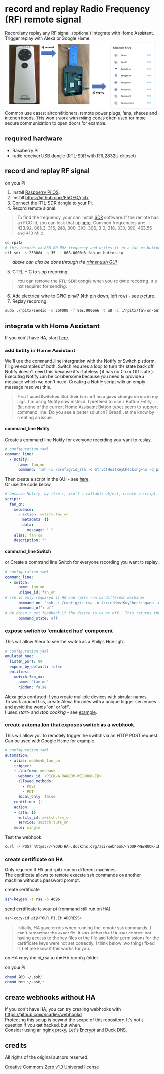 # record and replay Radio Frequency (RF) remote signal 
Record any replay any RF signal. (optional) Integrate with Home Assistant. Trigger replay with Alexa or Google Home.  
![](docs/pics/project-drawing-with-new-run-buttons.png)
Common use cases: airconditioners, remote power plugs, fans, shades and kitchen hoods.  This won't work with rolling codes often used for more secure communication to open doors for example.  

## required hardware

* Raspberry Pi 
* radio receiver USB dongle (RTL-SDR with RTL2832U chipset)

## record and replay RF signal 

on your Pi
1. Install [Raspberry Pi OS](https://www.raspberrypi.org/downloads/raspberry-pi-os/). 
2. Install https://github.com/F5OEO/rpitx
3. Connect the RTL-SDR dongle to your Pi.
4. Record remote signal.  
> To find the frequency, your can install [SDR](https://www.rtl-sdr.com/big-list-rtl-sdr-supported-software/) software.  If the remote has an FCC id, you can look that up [here](https://fccid.io).  Common frequencies are: 433.92, 868.3, 315, 288, 300, 303, 306, 310, 318, 330, 390, 403.55 and 418 MHz.
```bash
cd rpitx
# this records on 868.00 MHz frequency and writes it to a fan-on-button.iq file
rtl_sdr -s 250000 -g 35 -f 868.0000e6 fan-on-button.iq
```
&nbsp;&nbsp;&nbsp;&nbsp;&nbsp; *above can also be done through the [rtlmenu.sh GUI](https://github.com/defcon24bit/record-and-replay-RF-remote/tree/master/docs/record-RF-signal-screenshots.md)*

5. CTRL + C to stop recording.  
> You can remove the RTL-SDR dongle when you're done recoding.  It's not required for sending.    
6. Add electrical wire to GPIO pin#7 (4th pin down, left row) - see [picture](https://github.com/defcon24bit/record-and-replay-RF-remote/tree/master/docs/pi-gpio-pins-picture.md).
7. Replay recording.  
```bash
sudo ./rpitx/sendiq -s 250000 -f 868.0000e6 -t u8 -i ./rpitx/fan-on-button.iq
```
<!--4. Launch the rpitx menu.
```bash
cd rpitx
./rtlmenu.sh
```
5. Set frequency, record and test replay - see [screenshot examples](https://github.com/defcon24bit/record-and-replay-RF-remote/tree/master/docs/record-RF-signal-screenshots.md).  
6. Rename the /rpitx/record.iq file.  
> The menu always uses the same file, so to avoid overwriting rename the file
```bash
cp record.iq on-button.iq
```
7. Go back to step 4. and repeat until you've recorded all buttons on your remote.    
-->

## integrate with Home Assistant

If you don't have HA, start [here](https://github.com/defcon24bit/record-and-replay-RF-remote/tree/master/docs/install-hassio.md).  

### add Entity in Home Assistant 

We'll use the command_line intergration with the Notify or Switch platform.  I'll give examples of both.  Switch requires a loop to turn the state back off.  Notify doesn't need this because it's stateless ( it has no On or Off state ). Executing Notify can be combersome because you need to provide a message which we don't need.  Creating a Notify script with an empty message resolves this.  
> First I used Switches.  But their turn-off loop gave strange errors in my logs.  I'm using Notify now instead. I prefered to use a Button Entity.  But none of the current Home Assisatnt Button types seem to support command_line.  Do you see a better solution?  Great! Let me know by creating an issue.  

#### command_line Notify
Create a command line Notify for everyone recording you want to replay.   

```yaml
# configuration.yaml
command_line:
  - notify: 
      name: fan_on
      command: 'ssh -i /config/id_rsa -o StrictHostKeyChecking=no -q pi@<YOUR.PI.IP.ADDRESS> sudo ./rpitx/sendiq -s 250000 -f 868.0000e6 -t u8 -i ./rpitx/fan-all-on.iq | wc -l > /config/command.log'
```
Then create a script in the GUI - see [here](https://github.com/defcon24bit/record-and-replay-RF-remote/tree/master/docs/record-RF-signal-screenshots.md).\
Or use the code below.     

```yaml
# because Notify, by itself, isn't a callable object, create a script for it 
script:
  fan_on:
    sequence:
      - action: notify.fan_on
        metadata: {}
        data:
          message: " "
    alias: fan_on
    description: ""
```
#### command_line Switch
or Create a command line Switch for everyone recording you want to replay.

```yaml
# configuration.yaml
command_line:
  - switch:
      name: fan_on
      unique_id: fan_on
# ssh is only required if HA and rpitx run on different machines
      command_on: "ssh -i /config/id_rsa -o StrictHostKeyChecking=no -q pi@<YOUR.PI.IP.ADDRESS> sudo ./rpitx/sendiq -s 250000 -f 868.0000e6 -t u8 -i ./rpitx/fan-all-on.iq"
      command_off: off
# HA doesn't get feedback if the device is on or off.  This returns the switch always back to the off-state.  
      command_state: off
```

### expose switch to 'emulated hue' component 

This will allow Alexa to see the switch as a Philips Hue light.

```yaml
# configuration.yaml
emulated_hue:
  listen_port: 80
  expose_by_default: false
  entities:
    switch.fan_on:
      name: "fan on"
      hidden: false
```

Alexa gets confused if you create multiple devices with simular names.       
To work around this, create Alexa Routines with a unique trigger sentences and avoid the words 'on' or 'off'.  
I used *start*- and *stop cooking* - see [example](https://github.com/defcon24bit/record-and-replay-RF-remote/tree/master/docs/alexa-routine-picture.md).


### create automation that exposes switch as a webhook 

This will allow you to remotely trigger the switch via an HTTP POST request.   
Can be used with Google Home for example. 

```yaml
# configuration.yaml
automation:
  - alias: webhook_fan_on
    trigger:
    - platform: webhook
      webhook_id: <PICK-A-RANDOM-WEBHOOK-ID>
      allowed_methods:
        - POST
        - PUT
      local_only: false
    condition: []
    action:
    - data: {}
      entity_id: switch.fan_on
      service: switch.turn_on
    mode: single
```
Test the webhook
```bash
curl -X POST https://<YOUR-HA>.duckdns.org/api/webhook/<YOUR-WEBHOOK-ID>
```

### create certificate on HA

Only required if HA and rpitx run on different machines.  
The certificate allows to remote execute ssh commands on another machine without a password prompt. 

create certificate
```bash
ssh-keygen -t rsa -b 4096
```
send certificate to your pi (command still run on HA)
```bash
ssh-copy-id pi@<YOUR.PI.IP.ADDRESS>
```
> Initially,  HA gave errors when running the remote ssh commands.  I can't remember the exact fix.  It was either the HA user context not having access to the key files or the file and folder permissions for the certificate keys were not set correctly.  I think below two things fixed it.  Let me know if this works for you.

on HA
copy the id_rsa to the HA /config folder

on your Pi
```bash
chmod 700 ~/.ssh/
chmod 600 ~/.ssh/*
```

## create webhooks without HA

If you don't have HA, you can try creating webhooks with https://github.com/ncarlier/webhookd.    
Protecting this setup is beyond the scope of this repository. It's not a question if you get hacked, but when.  
Consider using an [nginx proxy](https://nginx.org/en/), [Let's Encrypt](https://letsencrypt.org) and [Duck DNS](https://www.duckdns.org).

<!--
## create IFTTT Applets
1. Create a [new IFTTT Applet](https://ifttt.com/create).
2. Select '+This' -> 'Amazon Alexa' or 'Google Assistant' -> 'Say a specific/simple phrase'.
3. Select '+That' -> 'Webhooks' -> 'Make a web request'.
URL ```https://<YOUR-HA>/api/webhook/<YOUR-WEBHOOK-ID>```
Method: ```POST```.
-->

## credits 

All rights of the original authors reserved. 

[Creative Commons Zero v1.0 Universal license](https://github.com/defcon24bit/record-and-replay-RF-remote/tree/master/LICENSE)

